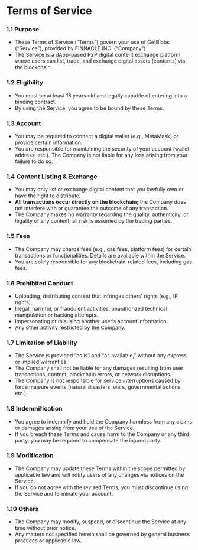 # Terms of Service


### 1.1 Purpose

* These Terms of Service (“Terms”) govern your use of GetBlobs (“Service”), provided by FINNACLE INC. (“Company”)
* The Service is a dApp-based P2P digital content exchange platform where users can list, trade, and exchange digital assets (contents) via the blockchain.

### 1.2 Eligibility

* You must be at least 18 years old and legally capable of entering into a binding contract.
* By using the Service, you agree to be bound by these Terms.

### 1.3 Account

* You may be required to connect a digital wallet (e.g., MetaMask) or provide certain information.
* You are responsible for maintaining the security of your account (wallet address, etc.). The Company is not liable for any loss arising from your failure to do so.

### 1.4 Content Listing & Exchange

* You may only list or exchange digital content that you lawfully own or have the right to distribute.
* **All transactions occur directly on the blockchain;** the Company does not interfere with or guarantee the outcome of any transaction.
* The Company makes no warranty regarding the quality, authenticity, or legality of any content; all risk is assumed by the trading parties.

### 1.5 Fees

* The Company may charge fees (e.g., gas fees, platform fees) for certain transactions or functionalities. Details are available within the Service.
* You are solely responsible for any blockchain-related fees, including gas fees.

### 1.6 Prohibited Conduct

* Uploading, distributing content that infringes others’ rights (e.g., IP rights).
* Illegal, harmful, or fraudulent activities, unauthorized technical manipulation or hacking attempts.
* Impersonating or misusing another user’s account information.
* Any other activity restricted by the Company.

### 1.7 Limitation of Liability

* The Service is provided “as is” and “as available,” without any express or implied warranties.
* The Company shall not be liable for any damages resulting from user transactions, content, blockchain errors, or network disruptions.
* The Company is not responsible for service interruptions caused by force majeure events (natural disasters, wars, governmental actions, etc.).

### 1.8 Indemnification

* You agree to indemnify and hold the Company harmless from any claims or damages arising from your use of the Service.
* If you breach these Terms and cause harm to the Company or any third party, you may be required to compensate the injured party.

### 1.9 Modification

* The Company may update these Terms within the scope permitted by applicable law and will notify users of any changes via notices on the Service.
* If you do not agree with the revised Terms, you must discontinue using the Service and terminate your account.

### 1.10 Others

* The Company may modify, suspend, or discontinue the Service at any time without prior notice.
* Any matters not specified herein shall be governed by general business practices or applicable law.
